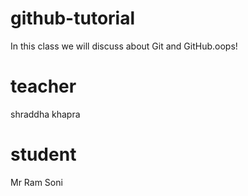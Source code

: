 # github-tutorial
In this class we will discuss about Git and GitHub.oops!

# teacher
shraddha khapra

# student 
Mr Ram Soni
